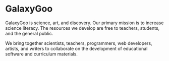 GalaxyGoo
=========

GalaxyGoo is science, art, and discovery. Our primary mission is to increase science literacy. The resources we develop are free to teachers, students, and the general public.

We bring together scientists, teachers, programmers, web developers, artists, and writers to collaborate on the development of educational software and curriculum materials. 
